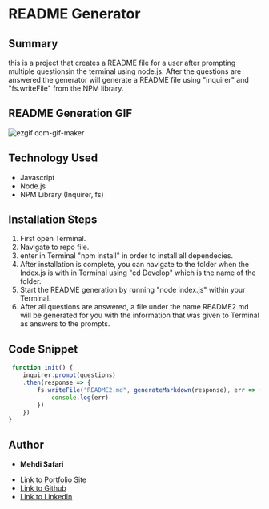 # README Generator 

## Summary
this is a project that creates a README file for a user after prompting multiple questionsin the terminal using node.js. After the questions are answered the generator will generate a README file using "inquirer" and "fs.writeFile" from the NPM library. 

## README Generation GIF
![ezgif com-gif-maker](https://user-images.githubusercontent.com/75599021/137399929-0de70bfa-da58-44ae-b866-b6efd118a081.gif)

## Technology Used
- Javascript
- Node.js
- NPM Library (Inquirer, fs)

## Installation Steps
1. First open Terminal.
2. Navigate to repo file.
3. enter in Terminal "npm install" in order to install all dependecies.
4. After installation is complete, you can navigate to the folder when the Index.js is with in Terminal using "cd Develop" which is the name of the folder.
5. Start the README generation by running "node index.js" within your Terminal.
6. After all questions are answered, a file under the name README2.md will be generated for you with the information that was given to Terminal as answers to the prompts.

## Code Snippet
```javascript
 function init() {
    inquirer.prompt(questions)
    .then(response => {
        fs.writeFile("README2.md", generateMarkdown(response), err => {
            console.log(err)
        })
    })
}
```

## Author

* **Mehdi Safari**

- [Link to Portfolio Site](https://mehdisafari77.github.io/Basic-Bio/)
- [Link to Github](https://github.com/mehdisafari77)
- [Link to LinkedIn](https://www.linkedin.com/in/mehdi-safari-992799142/)
